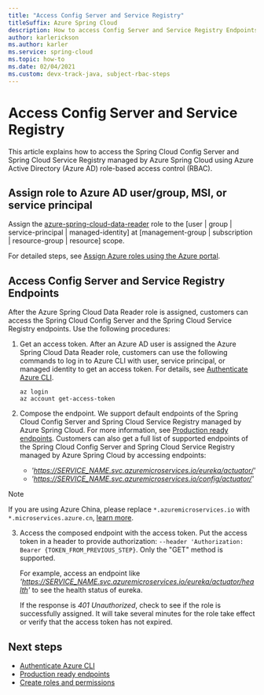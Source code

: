 ```yaml
---
title: "Access Config Server and Service Registry"
titleSuffix: Azure Spring Cloud
description: How to access Config Server and Service Registry Endpoints with Azure Active Directory role-based access control.
author: karlerickson
ms.author: karler
ms.service: spring-cloud
ms.topic: how-to
ms.date: 02/04/2021
ms.custom: devx-track-java, subject-rbac-steps
---
```


# Access Config Server and Service Registry

This article explains how to access the Spring Cloud Config Server and Spring Cloud Service Registry managed by Azure Spring Cloud using Azure Active Directory (Azure AD) role-based access control (RBAC).

## Assign role to Azure AD user/group, MSI, or service principal

Assign the [azure-spring-cloud-data-reader](../role-based-access-control/built-in-roles.md#azure-spring-cloud-data-reader) role to the [user | group | service-principal | managed-identity] at [management-group | subscription | resource-group | resource] scope.

For detailed steps, see [Assign Azure roles using the Azure portal](../role-based-access-control/role-assignments-portal.md).

## Access Config Server and Service Registry Endpoints

After the Azure Spring Cloud Data Reader role is assigned, customers can access the Spring Cloud Config Server and the Spring Cloud Service Registry endpoints. Use the following procedures:

1. Get an access token. After an Azure AD user is assigned the Azure Spring Cloud Data Reader role, customers can use the following commands to log in to Azure CLI with user, service principal, or managed identity to get an access token. For details, see [Authenticate Azure CLI](/cli/azure/authenticate-azure-cli).

    ```azurecli
    az login
    az account get-access-token
    ```

2. Compose the endpoint. We support default endpoints of the Spring Cloud Config Server and Spring Cloud Service Registry managed by Azure Spring Cloud. For more information, see [Production ready endpoints](https://docs.spring.io/spring-boot/docs/current/reference/htmlsingle/#production-ready-endpoints). Customers can also get a full list of supported endpoints of the Spring Cloud Config Server and Spring Cloud Service Registry managed by Azure Spring Cloud by accessing endpoints:

    * *'https://SERVICE_NAME.svc.azuremicroservices.io/eureka/actuator/'*
    * *'https://SERVICE_NAME.svc.azuremicroservices.io/config/actuator/'* 

>[!NOTE]
> If you are using Azure China, please replace `*.azuremicroservices.io` with `*.microservices.azure.cn`, [learn more](/azure/china/resources-developer-guide#check-endpoints-in-azure).

3. Access the composed endpoint with the access token. Put the access token in a header to provide authorization: `--header 'Authorization: Bearer {TOKEN_FROM_PREVIOUS_STEP}`.  Only the "GET" method is supported.

    For example, access an endpoint like *'https://SERVICE_NAME.svc.azuremicroservices.io/eureka/actuator/health'* to see the health status of eureka.

    If the response is *401 Unauthorized*, check to see if the role is successfully assigned.  It will take several minutes for the role take effect or verify that the access token has not expired.

## Next steps

* [Authenticate Azure CLI](/cli/azure/authenticate-azure-cli)
* [Production ready endpoints](https://docs.spring.io/spring-boot/docs/current/reference/htmlsingle/#production-ready-endpoints)
* [Create roles and permissions](how-to-permissions.md)
